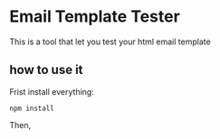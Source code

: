 # Email Template Tester

This is a tool that let you test your html email template

## how to use it

Frist install everything:

```
npm install
```

Then, 